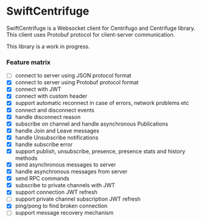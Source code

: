 # SwiftCentrifuge

SwiftCentrifuge is a Websocket client for Centrifugo and Centrifuge library. This client uses Protobuf protocol for client-server communication.

This library is a work in progress.

### Feature matrix

- [ ] connect to server using JSON protocol format
- [x] connect to server using Protobuf protocol format
- [x] connect with JWT
- [x] connect with custom header
- [x] support automatic reconnect in case of errors, network problems etc
- [x] connect and disconnect events
- [x] handle disconnect reason
- [x] subscribe on channel and handle asynchronous Publications
- [x] handle Join and Leave messages
- [x] handle Unsubscribe notifications
- [x] handle subscribe error
- [x] support publish, unsubscribe, presence, presence stats and history methods
- [x] send asynchronous messages to server
- [x] handle asynchronous messages from server
- [x] send RPC commands
- [x] subscribe to private channels with JWT
- [x] support connection JWT refresh
- [ ] support private channel subscription JWT refresh
- [x] ping/pong to find broken connection
- [ ] support message recovery mechanism
